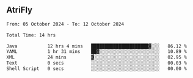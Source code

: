 ## AtriFly

<!--START_SECTION:waka-->

```txt
From: 05 October 2024 - To: 12 October 2024

Total Time: 14 hrs

Java           12 hrs 4 mins   █████████████████████▓░░░   86.12 %
YAML           1 hr 31 mins    ██▓░░░░░░░░░░░░░░░░░░░░░░   10.89 %
XML            24 mins         ▓░░░░░░░░░░░░░░░░░░░░░░░░   02.95 %
Text           0 secs          ░░░░░░░░░░░░░░░░░░░░░░░░░   00.03 %
Shell Script   0 secs          ░░░░░░░░░░░░░░░░░░░░░░░░░   00.00 %
```

<!--END_SECTION:waka-->

